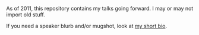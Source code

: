 As of 2011, this repository contains my talks going forward. I may or may not import old stuff.

If you need a speaker blurb and/or mugshot, look at [my short bio](bio.md).
